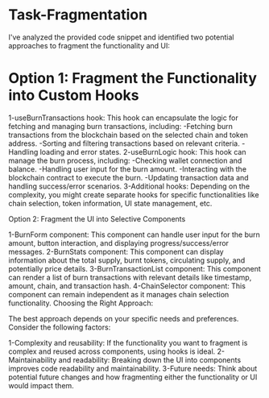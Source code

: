 # Task-Fragmentation


I've analyzed the provided code snippet and identified two potential approaches to fragment the functionality and UI:

# Option 1: Fragment the Functionality into Custom Hooks

1-useBurnTransactions hook: This hook can encapsulate the logic for fetching and managing burn transactions, including:
     -Fetching burn transactions from the blockchain based on the selected chain and token address.
     -Sorting and filtering transactions based on relevant criteria.
     -Handling loading and error states.
2-useBurnLogic hook: This hook can manage the burn process, including:
     -Checking wallet connection and balance.
     -Handling user input for the burn amount.
     -Interacting with the blockchain contract to execute the burn.
     -Updating transaction data and handling success/error scenarios.
3-Additional hooks: Depending on the complexity, you might create separate hooks for specific functionalities like chain selection, token information, UI state management, etc.

Option 2: Fragment the UI into Selective Components

1-BurnForm component: This component can handle user input for the burn amount, button interaction, and displaying progress/success/error messages.
2-BurnStats component: This component can display information about the total supply, burnt tokens, circulating supply, and potentially price details.
3-BurnTransactionList component: This component can render a list of burn transactions with relevant details like timestamp, amount, chain, and transaction hash.
4-ChainSelector component: This component can remain independent as it manages chain selection functionality.
Choosing the Right Approach:

The best approach depends on your specific needs and preferences. Consider the following factors:

1-Complexity and reusability: If the functionality you want to fragment is complex and reused across components, using hooks is ideal.
2-Maintainability and readability: Breaking down the UI into components improves code readability and maintainability.
3-Future needs: Think about potential future changes and how fragmenting either the functionality or UI would impact them.
